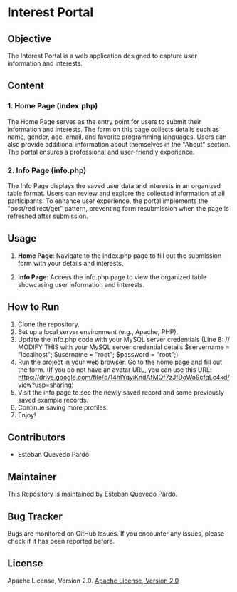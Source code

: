 # Interest Portal

## Objective

The Interest Portal is a web application designed to capture user information and interests.

## Content

### 1. Home Page (index.php)

The Home Page serves as the entry point for users to submit their information and interests. The form on this page
collects details such as name, gender, age, email, and favorite programming languages. Users can also provide additional
information about themselves in the "About" section. The portal ensures a professional and user-friendly experience.

### 2. Info Page (info.php)

The Info Page displays the saved user data and interests in an organized table format. Users can review and explore the
collected information of all participants. To enhance user experience, the portal implements the "post/redirect/get"
pattern, preventing form resubmission when the page is refreshed after submission.

## Usage

1. **Home Page**: Navigate to the index.php page to fill out the submission form with your details and interests.

2. **Info Page**: Access the info.php page to view the organized table showcasing user information and interests.

## How to Run

1. Clone the repository.
2. Set up a local server environment (e.g., Apache, PHP).
3. Update the info.php code with your MySQL server credentials 
   (Line 8: // MODIFY THIS with your MySQL server credential details
   $servername = "localhost";
   $username = "root";
   $password = "root";)
4. Run the project in your web browser. Go to the home page and fill out the form. (If you do not have an avatar URL,
   you can use this URL: https://drive.google.com/file/d/14hIYqyiKndAfMQf7zJfDoWo9cfqLc4kd/view?usp=sharing)
5. Visit the info page to see the newly saved record and some previously saved example records.
6. Continue saving more profiles.
7. Enjoy!

## Contributors

- Esteban Quevedo Pardo

## Maintainer

This Repository is maintained by Esteban Quevedo Pardo.

## Bug Tracker

Bugs are monitored on GitHub Issues. If you encounter any issues, please check if it has been reported before.

## License

Apache License, Version 2.0.
[Apache License, Version 2.0](http://https://www.apache.org/licenses/LICENSE-2.0.txt)
